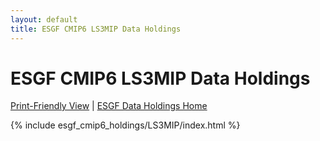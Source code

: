 ```yaml
---
layout: default
title: ESGF CMIP6 LS3MIP Data Holdings
---
```


# ESGF CMIP6 LS3MIP Data Holdings

[Print-Friendly View](print_view.html)  \|  [ESGF Data Holdings Home](../)

{% include esgf_cmip6_holdings/LS3MIP/index.html %}
